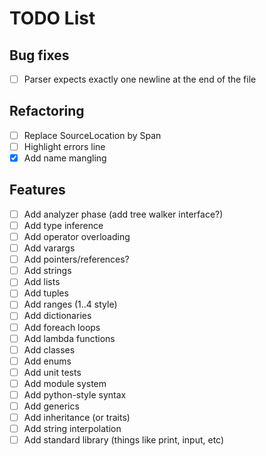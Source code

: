 # TODO List

## Bug fixes
- [ ] Parser expects exactly one newline at the end of the file

## Refactoring
- [ ] Replace SourceLocation by Span
- [ ] Highlight errors line
- [x] Add name mangling

## Features
- [ ] Add analyzer phase (add tree walker interface?)
- [ ] Add type inference
- [ ] Add operator overloading
- [ ] Add varargs
- [ ] Add pointers/references?
- [ ] Add strings
- [ ] Add lists
- [ ] Add tuples
- [ ] Add ranges (1..4 style)
- [ ] Add dictionaries
- [ ] Add foreach loops
- [ ] Add lambda functions
- [ ] Add classes
- [ ] Add enums
- [ ] Add unit tests
- [ ] Add module system
- [ ] Add python-style syntax
- [ ] Add generics
- [ ] Add inheritance (or traits)
- [ ] Add string interpolation
- [ ] Add standard library (things like print, input, etc)